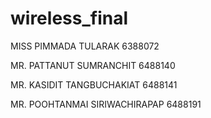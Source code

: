 ﻿# wireless_final
MISS PIMMADA TULARAK 6388072

MR. PATTANUT SUMRANCHIT 6488140

MR. KASIDIT TANGBUCHAKIAT 6488141

MR. POOHTANMAI SIRIWACHIRAPAP 6488191
